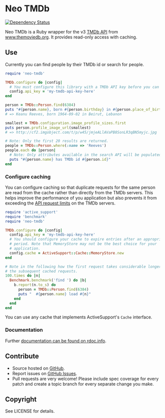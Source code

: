 # Neo TMDb

[![Dependency Status](https://gemnasium.com/andrewdsmith/neo-tmdb.png)](https://gemnasium.com/andrewdsmith/neo-tmdb)

Neo TMDb is a Ruby wrapper for the v3 [TMDb API][api] from www.themoviedb.org.
It provides read-only access with caching.

[api]: http://help.themoviedb.org/kb/api/about-3

## Use

Currently you can find people by their TMDb id or search for people.

```ruby
require 'neo-tmdb'

TMDb.configure do |config|
  # You must configure this library with a TMDb API key before you can use it.
  config.api_key = 'my-tmdb-api-key-here'
end

person = TMDb::Person.find(6384)
puts "#{person.name}, born #{person.birthday} in #{person.place_of_birth}"
# => Keanu Reeves, born 1964-09-02 in Beirut, Lebanon

smallest = TMDb.configuration.image_profile_sizes.first
puts person.profile_image_url(smallest)
# => http://cf2.imgobject.com/t/p/w45/jmjeALlAVaPB8SonLR3qBN5myjc.jpg

# Note: Only the first 20 results are returned.
people = TMDb::Person.where(:name => 'Reeves')
people.each do |person|
  # Note: Only attributes available in the search API will be populated here.
  puts "#{person.name} has TMDb id #{person.id}"
end
```

### Configure caching

You can configure caching so that duplicate requests for the same person are
read from the cache rather than directly from the TMDb servers. This helps
improve the performance of you application but also prevents it from exceeding
the [API request limits][limits] on the TMDb servers.

[limits]: http://help.themoviedb.org/kb/general/api-request-limits

```ruby
require 'active_support'
require 'benchmark'
require 'neo-tmdb'

TMDb.configure do |config|
  config.api_key = 'my-tmdb-api-key-here'
  # You should configure your cache to expire entries after an appropriate
  # period. Note that MemoryStore may not be the best choice for your
  # application.
  config.cache = ActiveSupport::Cache::MemoryStore.new
end

# Note in the following how the first request takes considerable longer than
# the subsequent cached requests.
100.times do |n|
  Benchmark.benchmark('find ') do |b|
    b.report(n.to_s) do
      person = TMDb::Person.find(6384)
      puts "  #{person.name} load #{n}"
    end
  end
end
```

You can use any cache that implements ActiveSupport's `Cache` interface.

### Documentation

Further [documentation can be found on rdoc.info][docs].

[docs]: http://rdoc.info/github/andrewdsmith/neo-tmdb/master/frames

## Contribute

* Source hosted on [GitHub][].
* Report issues on [GitHub Issues][].
* Pull requests are very welcome! Please include spec coverage for every patch
  and create a topic branch for every separate change you make.

[GitHub]: https://github.com/andrewdsmith/neo-tmdb
[GitHub Issues]: https://github.com/andrewdsmith/neo-tmdb/issues

## Copyright

See LICENSE for details.

